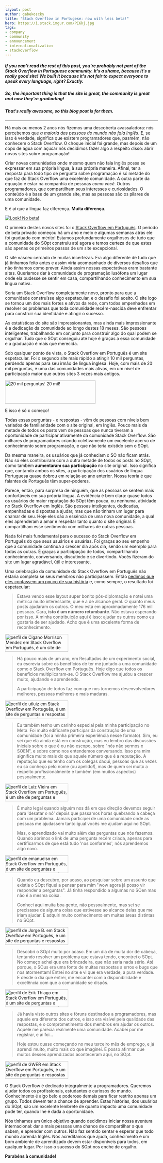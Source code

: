 ```yaml
---
layout: post
author: gabekoscky
title: "Stack Overflow in Portugese: now with less beta!"
hero: https://i.stack.imgur.com/PI6kj.jpg
tags:
- company
- community
- announcement
- internationalization
- stackoverflow
---
```


<h5>If you can’t read the rest of this post, you're probably not part of the Stack Overflow in Portuguese community. It's a shame, because it's a really good site! We built it because it's not fair to expect everyone to speak every language, right? Exactly.</h5>
<h5>So, the important thing is that the site is great, the community is great and now they're graduating!</h5>
<h5>That's really awesome, so this blog post is for them.</h5>

<hr />

Há mais ou menos 2 anos nós fizemos uma descoberta avassaladora: nós percebemos que <em>a maioria das pessoas do mundo não fala Inglês</em>. E, se isso é verdade, significa que existem programadores que, pasmém, não conhecem o Stack Overflow. O choque inicial foi grande, mas depois de um copo de água com açucar nós decidimos fazer algo a respeito disso: abrir novos sites sobre programação!

Criar novas comunidades onde mesmo quem não fala Inglês possa se expressar em sua própria língua, à sua própria maneira. Afinal, ter a resposta para todo tipo de pergunta sobre programação é só metade do que faz do Stack Overflow uma excelente comunidade. A outra parte da equação é estar na companhia de pessoas <em>como você</em>. Outros programadores, que compartilham seus interesses e curiosidades. O conteúdo é a base de um grande site, mas as pessoas são os pilares de uma comunidade.

E é aí que a língua faz diferença. <strong>Muita diferença</strong>.

<a href="https://i.stack.imgur.com/6cO2E.png"><img class=" size-full wp-image-15896 aligncenter" src="https://i.stack.imgur.com/6cO2E.png" alt="Look! No beta!"/></a>

O primeiro destes novos sites foi o <a href="http://pt.stackoverflow.com" target="_blank">Stack Overflow em Português</a>. O período de beta privado começou há um ano e meio e algumas semanas atrás ele foi graduado com mérito! Estamos profundamente orgulhosos de tudo que a comunidade do SOpt construiu até agora e temos certeza de que estes são apenas os primeiros passos de um site excepcional.

O site nasceu cercado de muitas incertezas. Era algo diferente de tudo que já tinhamos feito antes e assim viria acompanhado de diversos desafios que não tínhamos como prever. Ainda assim nossas expectativas eram bastante altas. Queríamos dar à comunidade de programação lusófona um lugar onde ela pudesse se sentir em casa, compartilhando conhecimento em sua língua nativa.

Seria um Stack Overflow completamente novo, pronto para que a comunidade construísse algo espetacular, e o desafio foi aceito. O site logo se tornou um dos mais fortes e ativos da rede, com todos empenhados em resolver os problemas que toda comunidade recém-nascida deve enfrentar para construir sua identidade e atingir o sucesso.

As estatísticas do site são impressionantes, mas ainda mais impressionante é a dedicação da comunidade ao longo destes 18 meses. São pessoas inteligentes, trabalhando em conjunto para construir algo do qual podem se orgulhar. Tudo que o SOpt conseguiu até hoje é graças a essa comunidade e a graduação é mais que merecida.

Sob qualquer ponto de vista, o Stack Overflow em Português é um site espetacular. Foi o segundo site mais rápido a atingir 10 mil perguntas, perdendo apenas para seu irmão de língua inglesa. Hoje, com mais de 20 mil perguntas, é uma das comunidades mais ativas, em um nível de participação maior que outros sites 3 vezes mais antigos.

<a href="https://i.stack.imgur.com/F8YJH.png"><img class="size-full wp-image-15893" src="https://i.stack.imgur.com/F8YJH.png" alt="20 mil perguntas! 20 mil!" width="298" height="76" /></a>
<p><caption>E isso é só o começo!</caption></p>

Todas essas perguntas - e respostas - vêm de pessoas com níveis bem variados de familiaridade com o site original, em Inglês. Pouco mais da metade de todos os posts vem de pessoas que nunca tiveram a oportunidade de participar ativamente da comunidade Stack Overflow. São milhares de programadores criando coletivamente um excelente acervo de conhecimento sobre programação, e que não teria existido sem o SOpt.

Da mesma maneira, os usuários que já conheciam o SO não ficam atrás. Não só eles contribuiram com a outra metade de todos os posts no SOpt, como também <strong>aumentaram sua participação</strong> no site original. Isso significa que, contando ambos os sites, a participação dos usuários de língua Portuguesa quase dobrou em relação ao ano anterior. Nossa teoria é que falantes de Português têm super-poderes.

Parece, então, para surpresa de ninguém, que as pessoas se sentem mais confortáveis em sua própria língua. A evidência é bem clara: quase todos os usuários de maior reputação do SOpt têm pouca, ou nenhuma, atividade no Stack Overflow em Inglês. São pessoas inteligentes, dedicadas, empenhadas e dispostas a ajudar, mas que não tinham um lugar para chamar de seu. Hoje eles são a essência de uma nova comunidade, a qual eles aprenderam a amar e respeitar tanto quanto o site original. E compartilham esse sentimento com milhares de outras pessoas.

Nada foi mais fundamental para o sucesso do Stack Overflow em Português do que seus usuários e usuárias. Foi graças ao seu empenho que a comunidade continua a crescer dia após dia, sendo um exemplo para todas as outras. É graças à participação de todos, compartilhando conhecimento, conversando, discutindo e se divertindo. Vocês fizeram do site um lugar agradável, útil e interessante.

Uma celebração da comunidade do Stack Overflow em Português não estaria completa se seus membros não participassem. Então <a href="http://meta.pt.stackoverflow.com/q/3757" target="_blank">pedimos que eles contassem um pouco de sua história</a> e, como sempre, o resultado foi espetacular:
<blockquote>Estava vendo esse layout super bonito pós-diplomação e notei uma métrica muito interessante, que é a de alcance geral. O quanto meus posts ajudaram os outros. O meu está em aproximadamente 176 mil pessoas. Cara, <strong>isto é um número retumbante</strong>. Não estava esperando por isso. A minha contribuição aqui é isso: ajudar os outros como eu gostaria de ser ajudado. Acho que é uma excelente forma de reconhecimento.</blockquote>
<a href="http://pt.stackoverflow.com/users/2999/cigano-morrison-mendez"><img title="perfil de Cigano Morrison Mendez em Stack Overflow em Português, é um site de perguntas e respostas para programadores profissionais e entusiastas" src="http://pt.stackoverflow.com/users/flair/2999.png" alt="perfil de Cigano Morrison Mendez em Stack Overflow em Português, é um site de perguntas e respostas para programadores profissionais e entusiastas" width="208" height="58" /></a>
<blockquote>Há pouco mais de um ano, em Resultados de um experimento social, eu escrevia sobre os benefícios de ter me juntado a uma comunidade como o Stack Overflow em Português. Hoje digo que todos os benefícios multiplicaram-se. O Stack Overflow me ajudou a crescer muito, ajudando e aprendendo.

A participação de todos faz com que nos tornemos desenvolvedores melhores, pessoas melhores e mais maduras.</blockquote>
<a href="http://pt.stackoverflow.com/users/227/utluiz"><img title="perfil de utluiz em Stack Overflow em Português, é um site de perguntas e respostas para programadores profissionais e entusiastas" src="http://pt.stackoverflow.com/users/flair/227.png" alt="perfil de utluiz em Stack Overflow em Português, é um site de perguntas e respostas para programadores profissionais e entusiastas" width="208" height="58" /></a>
<blockquote>Eu também tenho um carinho especial pela minha participação no Meta. Foi muito edificante participar da construção de uma comunidade (foi a minha primeira experiência nesse formato). Sim, eu sei que ela ainda está em construção, mas eu lembro das discussões iniciais sobre o que é ou não escopo, sobre "nós não sermos o SOEN", e sobre como nos entendemos conversando. Isso pra mim significa muito mais do que aquele número que é a reputação. A reputação que eu tenho com os colegas daqui, pessoas que as vezes eu só conheço pelo nome (ou apelido!), mas de quem sei muito a respeito profissionalmente e também (em muitos aspectos) pessoalmente.</blockquote>
<a href="http://pt.stackoverflow.com/users/73/luiz-vieira"><img title="perfil de Luiz Vieira em Stack Overflow em Português, é um site de perguntas e respostas para programadores profissionais e entusiastas" src="http://pt.stackoverflow.com/users/flair/73.png" alt="perfil de Luiz Vieira em Stack Overflow em Português, é um site de perguntas e respostas para programadores profissionais e entusiastas" width="208" height="58" /></a>
<blockquote>É muito legal quando alguém nos dá em que direção devemos seguir para 'desatar o nó' depois que passamos horas quebrando a cabeça com um problema. Jamais participei de uma comunidade onde as pessoas me ajudassem tanto igual vocês me ajudam aqui no SOpt.

Mas, o aprendizado vai muito além das perguntas que nós fazemos. Quando abrimos o link de uma pergunta recém criada, apenas para certificarmos de que está tudo 'nos conformes', nós aprendemos algo novo.</blockquote>
<a href="http://pt.stackoverflow.com/users/9067/emanuelsn"><img title="perfil de emanuelsn em Stack Overflow em Português, é um site de perguntas e respostas para programadores profissionais e entusiastas" src="http://pt.stackoverflow.com/users/flair/9067.png" alt="perfil de emanuelsn em Stack Overflow em Português, é um site de perguntas e respostas para programadores profissionais e entusiastas" width="208" height="58" /></a>
<blockquote>Quando eu descubro, por acaso, ao pesquisar sobre um assunto que existia o SOpt fiquei a pensar para mim "wow agora já posso vir responder a perguntas". Já tinha respondido a algumas no SOen mas não é a mesma coisa.

Conheci aqui muita boa gente, não pessoalmente, mas sei se precisasse de alguma coisa que estivesse ao alcance delas que me iriam ajudar. E adquiri muito conhecimento em muitas áreas distintas no SOpt.</blockquote>
<a href="http://pt.stackoverflow.com/users/7210/jorge-b"><img title="perfil de Jorge B. em Stack Overflow em Português, é um site de perguntas e respostas para programadores profissionais e entusiastas" src="http://pt.stackoverflow.com/users/flair/7210.png" alt="perfil de Jorge B. em Stack Overflow em Português, é um site de perguntas e respostas para programadores profissionais e entusiastas" width="208" height="58" /></a>
<blockquote>Descobri o SOpt muito por acaso. Em um dia de muita dor de cabeça, tentando resolver um problema que estava tendo, encontrei o SOpt. No começo achei que era brincadeira, que não seria nada sério. Até porque, o SOus era uma fonte de muitas respostas a erros e bugs que nos atormentam! Entrei no site e vi que era verdade, a pura verdade. E desde o dia que entrei, me encantei com a disponibilidade e excelência com que a comunidade se dispôs.</blockquote>
<a href="http://pt.stackoverflow.com/users/8159/%c3%89rik-thiago"><img title="perfil de Érik Thiago em Stack Overflow em Português, é um site de perguntas e respostas para programadores profissionais e entusiastas" src="http://pt.stackoverflow.com/users/flair/8159.png" alt="perfil de Érik Thiago em Stack Overflow em Português, é um site de perguntas e respostas para programadores profissionais e entusiastas" width="208" height="58" /></a>
<blockquote>Já havia visto outros sites e fóruns destinados a programadores, mas aquele era diferente dos outros, e isso era visível pela qualidade das respostas, e o comprometimento dos membros em ajudar os outros. Aquele me parecia realmente uma comunidade. Acabei por me registrar, e aí foi...

Hoje estou quase começando no meu terceiro mês de emprego, e já aprendi muito, muito mais do que imaginei. E posso afirmar que muitos desses aprendizados aconteceram aqui, no SOpt.</blockquote>
<a href="http://pt.stackoverflow.com/users/22780/gwer"><img title="perfil de GWER em Stack Overflow em Português, é um site de perguntas e respostas para programadores profissionais e entusiastas" src="http://pt.stackoverflow.com/users/flair/22780.png" alt="perfil de GWER em Stack Overflow em Português, é um site de perguntas e respostas para programadores profissionais e entusiastas" width="208" height="58" /></a>

O Stack Overflow é dedicado integralmente a programadores. Queremos ajudar todos os profissionais, estudantes e curiosos do mundo. Conhecimento é algo belo e poderoso demais para ficar restrito apenas um grupo. Todos devem ter a chance de aprender. Estas histórias, dos usuários do SOpt, são um excelente lembrete de quanto impacto uma comunidade pode ter, quando lhe é dada a oportunidade.

Nós tínhamos um único objetivo quando decidimos iniciar nossa aventura internacional: dar a mais pessoas uma chance de compartilhar o que sabem, e aprender com outros. Não faz sentido sentar e esperar que todo mundo aprenda Inglês. Nós acreditamos que ajuda, conhecimento e um bom ambiente de aprendizado devem estar disponíveis para todos, em qualquer lugar. Por isso o sucesso do SOpt nos enche de orgulho.

<strong>Parabéns à comunidade!</strong>
